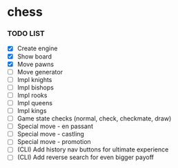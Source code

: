 # chess

### TODO LIST

- [x] Create engine
- [x] Show board
- [x] Move pawns
- [ ] Move generator
- [ ] Impl knights
- [ ] Impl bishops
- [ ] Impl rooks
- [ ] Impl queens
- [ ] Impl kings
- [ ] Game state checks (normal, check, checkmate, draw)
- [ ] Special move - en passant
- [ ] Special move - castling
- [ ] Special move - promotion
- [ ] (CLI) Add history nav buttons for ultimate experience
- [ ] (CLI) Add reverse search for even bigger payoff
